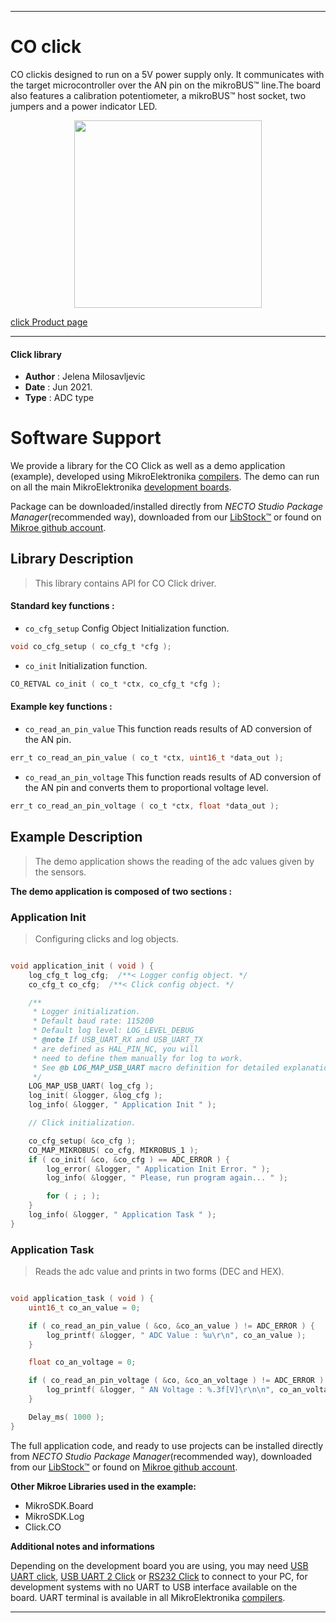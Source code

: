 
---
# CO click

CO clickis designed to run on a 5V power supply only. It communicates with the target microcontroller over the AN pin on the mikroBUS™ line.The board also features a calibration potentiometer, a mikroBUS™ host socket, two jumpers and a power indicator LED.

<p align="center">
  <img src="https://download.mikroe.com/images/click_for_ide/co_click.png" height=300px>
</p>

[click Product page](https://www.mikroe.com/co-click)

---


#### Click library

- **Author**        : Jelena Milosavljevic
- **Date**          : Jun 2021.
- **Type**          : ADC type


# Software Support

We provide a library for the CO Click
as well as a demo application (example), developed using MikroElektronika
[compilers](https://www.mikroe.com/necto-studio).
The demo can run on all the main MikroElektronika [development boards](https://www.mikroe.com/development-boards).

Package can be downloaded/installed directly from *NECTO Studio Package Manager*(recommended way), downloaded from our [LibStock&trade;](https://libstock.mikroe.com) or found on [Mikroe github account](https://github.com/MikroElektronika/mikrosdk_click_v2/tree/master/clicks).

## Library Description

> This library contains API for CO Click driver.

#### Standard key functions :

- `co_cfg_setup` Config Object Initialization function.
```c
void co_cfg_setup ( co_cfg_t *cfg );
```

- `co_init` Initialization function.
```c
CO_RETVAL co_init ( co_t *ctx, co_cfg_t *cfg );
```

#### Example key functions :

- `co_read_an_pin_value` This function reads results of AD conversion of the AN pin.
```c
err_t co_read_an_pin_value ( co_t *ctx, uint16_t *data_out );
```

- `co_read_an_pin_voltage` This function reads results of AD conversion of the AN pin and converts them to proportional voltage level.
```c
err_t co_read_an_pin_voltage ( co_t *ctx, float *data_out );
```

## Example Description

> The demo application shows the reading of the adc 
values given by the sensors.

**The demo application is composed of two sections :**

### Application Init

> Configuring clicks and log objects.

```c

void application_init ( void ) {
    log_cfg_t log_cfg;  /**< Logger config object. */
    co_cfg_t co_cfg;  /**< Click config object. */

    /** 
     * Logger initialization.
     * Default baud rate: 115200
     * Default log level: LOG_LEVEL_DEBUG
     * @note If USB_UART_RX and USB_UART_TX 
     * are defined as HAL_PIN_NC, you will 
     * need to define them manually for log to work. 
     * See @b LOG_MAP_USB_UART macro definition for detailed explanation.
     */
    LOG_MAP_USB_UART( log_cfg );
    log_init( &logger, &log_cfg );
    log_info( &logger, " Application Init " );

    // Click initialization.

    co_cfg_setup( &co_cfg );
    CO_MAP_MIKROBUS( co_cfg, MIKROBUS_1 );
    if ( co_init( &co, &co_cfg ) == ADC_ERROR ) {
        log_error( &logger, " Application Init Error. " );
        log_info( &logger, " Please, run program again... " );

        for ( ; ; );
    }
    log_info( &logger, " Application Task " );
}

```

### Application Task

> Reads the adc value and prints in two forms (DEC and HEX).

```c

void application_task ( void ) {
    uint16_t co_an_value = 0;

    if ( co_read_an_pin_value ( &co, &co_an_value ) != ADC_ERROR ) {
        log_printf( &logger, " ADC Value : %u\r\n", co_an_value );
    }

    float co_an_voltage = 0;

    if ( co_read_an_pin_voltage ( &co, &co_an_voltage ) != ADC_ERROR ) {
        log_printf( &logger, " AN Voltage : %.3f[V]\r\n\n", co_an_voltage );
    }

    Delay_ms( 1000 );
}

```

The full application code, and ready to use projects can be installed directly from *NECTO Studio Package Manager*(recommended way), downloaded from our [LibStock&trade;](https://libstock.mikroe.com) or found on [Mikroe github account](https://github.com/MikroElektronika/mikrosdk_click_v2/tree/master/clicks).

**Other Mikroe Libraries used in the example:**

- MikroSDK.Board
- MikroSDK.Log
- Click.CO

**Additional notes and informations**

Depending on the development board you are using, you may need
[USB UART click](https://www.mikroe.com/usb-uart-click),
[USB UART 2 Click](https://www.mikroe.com/usb-uart-2-click) or
[RS232 Click](https://www.mikroe.com/rs232-click) to connect to your PC, for
development systems with no UART to USB interface available on the board. UART
terminal is available in all MikroElektronika
[compilers](https://shop.mikroe.com/compilers).

---
